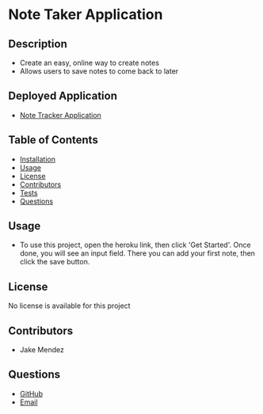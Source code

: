 
  # Note Taker Application

  ## Description

  * Create an easy, online way to create notes
  * Allows users to save notes to come back to later

  ## Deployed Application

  * [Note Tracker Application](https://jakes-note-taker.herokuapp.com/)

  ## Table of Contents

  - [Installation](#Installation)
  - [Usage](#Usage)
  - [License](#License)
  - [Contributors](#Contributors)
  - [Tests](#Tests)
  - [Questions](#Questions)

  ## Usage

  * To use this project, open the heroku link, then click 'Get Started'. Once done, you will see an input field.  There you can add your first note, then click  the save button. 

  ## License

  No license is available for this project

  ## Contributors
  
  * Jake Mendez

  ## Questions

  * [GitHub](https://github.com/jakem8532)
  * [Email](jakem8532@gmail.com)


